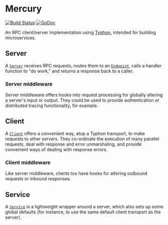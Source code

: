 # Mercury

[![Build Status](https://travis-ci.org/obeattie/mercury.svg?branch=master)](https://travis-ci.org/obeattie/mercury)
[![GoDoc](https://godoc.org/github.com/obeattie/mercury?status.svg)](https://godoc.org/github.com/obeattie/mercury)

An RPC client/server implementation using [Typhon](https://github.com/obeattie/typhon), intended for building microservices.

## Server

A [`Server`](http://godoc.org/github.com/obeattie/mercury/server) receives RPC requests, routes them to an [`Endpoint`](http://godoc.org/github.com/obeattie/mercury/server#Endpoint), calls a handler function to "do work," and returns a response back to a caller.

### Server middleware

Server middleware offers hooks into request processing for globally altering a server's input or output. They could be used to provide authentication or distributed tracing functionality, for example.

## Client

A [`Client`](http://godoc.org/github.com/obeattie/mercury/client#Client) offers a convenient way, atop a Typhon transport, to make requests to other servers. They co-ordinate the execution of many parallel requests, deal with response and error unmarshaling, and provide convenient ways of dealing with response errors.

### Client middleware

Like server middleware, clients too have hooks for altering outbound requests or inbound responses.

## Service

A [`Service`](http://godoc.org/github.com/obeattie/mercury/service#Service) is a lightweight wrapper around a server, which also sets up some global defaults (for instance, to use the same default client transport as the server).
